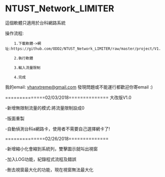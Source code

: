 # NTUST_Network_LIMITER

這個軟體只適用於台科網路系統

操作流程:
	
		1.下載軟體->網址:https://github.com/ODD2/NTUST_Network_LIMITER/raw/master/project/V1.0/V1.0/bin/Debug/V1.0.exe

		2.執行軟體

		3.輸入流量限制

		4.完成

我的email: vhanxtreme@gmail.com 發現問題或不能運行都歡迎你寄email :)

==============02/03/2018==============
大改版V1.0

-新增無限制流量的模式:將流量限制設成0

-版面重製

-自動偵測台科a網路卡，使用者不需要自己選擇網卡了!

==============02/26/2018==============

-新增縮小化會縮到系統列，雙擊圖示就叫出視窗

-加入LOG功能，紀錄程式流程及錯誤

-刪去視窗最大化的功能，現在視窗無法最大化